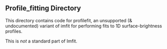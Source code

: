 ## Profile_fitting Directory

This directory contains code for profilefit, an unsupported (& undocumented) variant of imfit
for performing fits to 1D surface-brightness profiles.

This is *not* a standard part of Imfit.
